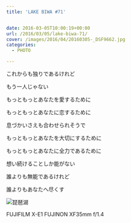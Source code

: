 ```yaml
---
title: 'LAKE BIWA #71'


date: 2016-03-05T10:00:19+00:00
url: /2016/03/05/lake-biwa-71/
cover: /images/2016/04/20160305-_DSF9662.jpg
categories:
  - PHOTO

---
```

<!--more-->
これからも独りであるけれど

もう一人じゃない

もっともっとあなたを愛するために

もっともっとあなたに恋するために

息づかいさえも合わせられそうで

もっともっとあなたを大切にするために

もっともっとあなたに全力であるために

想い続けることしか能がない

誰よりも無能であるけれど

誰よりもあなたへ尽くす

![琵琶湖](/images/2016/04/20160305-_DSF9665.jpg "琵琶湖")

FUJIFILM X-E1 FUJINON XF35mm f/1.4
